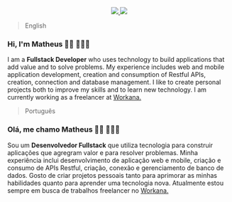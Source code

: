   <p align="center">
    <a href="https://www.linkedin.com/in/matheuspr/">
      <img src="https://img.shields.io/badge/-Matheus Ribeiro-blue?logo=Linkedin&logoColor=white&link=https://www.linkedin.com/in/matheuspr/">
    </a>
    <a href="https://ribeiromatheus.github.io">
      <img src="https://img.shields.io/badge/🌐-Matheus%20Ribeiro-blue">
    </a>
  </p>

> English
### Hi, I'm Matheus 👋🏾 👩🏾‍💻
I am a **Fullstack Developer** who uses technology to build applications that add value and to solve problems. My experience includes web and mobile application development, creation and consumption of Restful APIs, creation, connection and database management. I like to create personal projects both to improve my skills and to learn new technology. I am currently working as a freelancer at <a target="_blank" href="https://www.workana.com/freelancer/8fded6f07d872eef3def953c9c429bdb">Workana.</a>

> Português
### Olá, me chamo Matheus 👋🏾 👩🏾‍💻
Sou um **Desenvolvedor Fullstack** que utiliza tecnologia para construir aplicações que agregram valor e para resolver problemas. Minha experiência inclui desenvolvimento de aplicação web e mobile, criação e consumo de APIs Restful, criação, conexão e gerenciamento de banco de dados. Gosto de criar projetos pessoais tanto para aprimorar as minhas habilidades quanto para aprender uma tecnologia nova. Atualmente estou sempre em busca de trabalhos freelancer no <a target="_blank" href="https://www.workana.com/freelancer/8fded6f07d872eef3def953c9c429bdb">Workana.</a>

<!--
**ribeiromatheus/ribeiromatheus** is a ✨ _special_ ✨ repository because its `README.md` (this file) appears on your GitHub profile.

Here are some ideas to get you started:

- 🔭 I’m currently working on ...
- 🌱 I’m currently learning ...
- 👯 I’m looking to collaborate on ...
- 🤔 I’m looking for help with ...
- 💬 Ask me about ...
- 📫 How to reach me: ...
- 😄 Pronouns: ...
- ⚡ Fun fact: ...
-->

